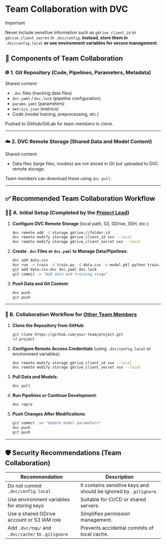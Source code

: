 # Team Collaboration with DVC

> [!important]
>
> Never include sensitive information such as `gdrive_client_id` or `gdrive_client_secret` in `.dvc/config`**. Instead, store them in** `.dvc/config.local` **or use environment variables for secure management.**

## 🧩 Components of Team Collaboration

### 🌐 1. Git Repository (Code, Pipelines, Parameters, Metadata)

Shared content:

- `.dvc` files (tracking data files)
- `dvc.yaml` / `dvc.lock` (pipeline configuration)
- `params.yaml` (parameters)
- `metrics.json` (metrics)
- Code (model training, preprocessing, etc.)

Pushed to GitHub/GitLab for team members to clone.

------

### ☁️ 2. DVC Remote Storage (Shared Data and Model Content)

Shared content:

- Data files (large files, models) are not stored in Git but uploaded to DVC remote storage.

Team members can download these using `dvc pull`.

------

## ✅ Recommended Team Collaboration Workflow

### 👩‍💻 A. Initial Setup (Completed by the <u>Project Lead</u>)

1. **Configure DVC Remote Storage** (local path, S3, GDrive, SSH, etc.):

   ```bash
   dvc remote add -d storage gdrive://folder-id
   dvc remote modify storage gdrive_client_id xxx --local
   dvc remote modify storage gdrive_client_secret xxx --local
   ```

2. **Create `.dvc` Files or `dvc.yaml` to Manage Data/Pipelines**:

   ```bash
   dvc add data.csv
   dvc run -n train -d train.py -d data.csv -o model.pkl python train.py
   git add data.csv.dvc dvc.yaml dvc.lock
   git commit -m "Add data and training stage"
   ```

3. **Push Data and Git Content**:

   ```bash
   dvc push
   git push
   ```

------

### 👥 B. Collaboration Workflow for <u>Other Team Members</u>

1. **Clone the Repository from GitHub**:

   ```bash
   git clone https://github.com/your-team/project.git
   cd project
   ```

2. **Configure Remote Access Credentials** (using `.dvc/config.local` or environment variables):

   ```bash
   dvc remote modify storage gdrive_client_id xxx --local
   dvc remote modify storage gdrive_client_secret xxx --local
   ```

3. **Pull Data and Models**:

   ```bash
   dvc pull
   ```

4. **Run Pipelines or Continue Development**:

   ```bash
   dvc repro
   ```

5. **Push Changes After Modifications**:

   ```bash
   git commit -am "Update model parameters"
   dvc push
   git push
   ```

------

## 🛡 Security Recommendations (Team Collaboration)

| Recommendation                                    | Description                                                  |
| ------------------------------------------------- | ------------------------------------------------------------ |
| Do not commit `.dvc/config.local`                 | It contains sensitive keys and should be ignored by `.gitignore`. |
| Use environment variables for storing keys        | Suitable for CI/CD or shared servers.                        |
| Use a shared GDrive account or S3 IAM role        | Simplifies permission management.                            |
| Add `.dvc/tmp/` and `.dvc/cache/` to `.gitignore` | Prevents accidental commits of local cache.                  |
